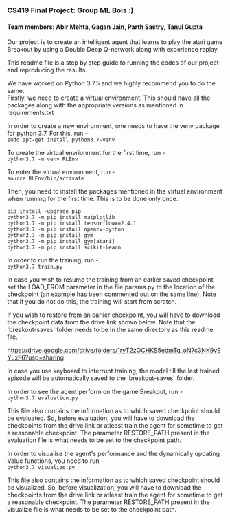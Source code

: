 ### CS419 Final Project: Group ML Bois :)
#### Team members: Abir Mehta, Gagan Jain, Parth Sastry, Tanul Gupta

Our project is to create an intelligent agent that learns to play the atari game Breakout by using a Double Deep Q-network along with experience replay.  

This readme file is a step by step guide to running the codes of our project and reproducing the results.  

We have worked on Python 3.7.5 and we highly recommend you to do the same.  
Firstly, we need to create a virtual environment. This should have all the packages along with the appropriate versions as mentioned in requirements.txt  

In order to create a new environment, one needs to have the venv package for python 3.7. For this, run -   
`sudo apt-get install python3.7-venv
`  

To create the virtual envrionment for the first time, run -   
`python3.7 -m venv RLEnv
`  

To enter the virtual environment, run -   
`source RLEnv/bin/activate
`  

Then, you need to install the packages mentioned in the virtual environment when running for the first time. This is to be done only once.  

`pip install -upgrade pip  `  
`python3.7 -m pip install matplotlib  `  
`python3.7 -m pip install tensorflow==2.4.1  `  
`python3.7 -m pip install opencv-python  `  
`python3.7 -m pip install gym  `  
`python3.7 -m pip install gym[atari]  `  
`python3.7 -m pip install scikit-learn  `    

In order to run the training, run -   
`python3.7 train.py
`  

In case you wish to resume the training from an earlier saved checkpoint, set the LOAD_FROM parameter in the file params.py to the location of the checkpoint (an example has been commented out on the same line). Note that if you do not do this, the training will start from scratch.   

If you wish to restore from an earlier checkpoint, you will have to download the checkpoint data from the drive link shown below. Note that the 'breakout-saves' folder needs to be in the same directory as this readme file.  

https://drive.google.com/drive/folders/1ryT2zOCHKS5edmTq_oN7c3NK9vEYLxF6?usp=sharing  

In case you use keyboard to interrupt training, the model till the last trained episode will be automatically saved to the 'breakout-saves' folder.  

In order to see the agent perform on the game Breakout, run -     
`python3.7 evaluation.py   
`  

This file also contains the information as to which saved checkpoint should be evaluated. So, before evaluation, you will have to download the checkpoints from the drive link or atleast train the agent for sometime to get a reasonable checkpoint. The parameter RESTORE_PATH present in the evaluation file is what needs to be set to the checkpoint path.  

In order to visualise the agent's performance and the dynamically updating Value functions, you need to run -  
`python3.7 visualize.py  
`  

This file also contains the information as to which saved checkpoint should be visualized. So, before visualization, you will have to download the checkpoints from the drive link or atleast train the agent for sometime to get a reasonable checkpoint. The parameter RESTORE_PATH present in the visualize file is what needs to be set to the checkpoint path.  
